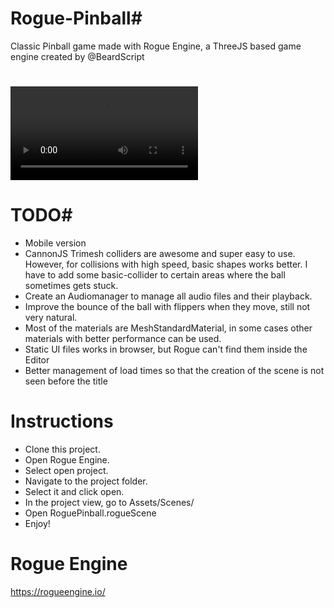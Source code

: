 # Rogue-Pinball#
Classic Pinball game made with Rogue Engine, a ThreeJS based game engine created by @BeardScript

# <video alt="pinballRogueEngine" src="https://i.imgur.com/sCqaCxW.mp4">

# TODO#

 - Mobile version
 - CannonJS Trimesh colliders are awesome and super easy to use. However, for collisions with high speed, basic shapes works better. I have to add some basic-collider to certain areas where the ball sometimes gets stuck.
 - Create an Audiomanager to manage all audio files and their playback.
 - Improve the bounce of the ball with flippers when they move, still not very natural.
 - Most of the materials are MeshStandardMaterial, in some cases other materials with better performance can be used.
 - Static UI files works in browser, but Rogue can't find them inside the Editor
 - Better management of load times so that the creation of the scene is not seen before the title

# Instructions
* Clone this project.
* Open Rogue Engine.
* Select open project.
* Navigate to the project folder.
* Select it and click open.
* In the project view, go to Assets/Scenes/
* Open RoguePinball.rogueScene
* Enjoy!

# Rogue Engine
https://rogueengine.io/


